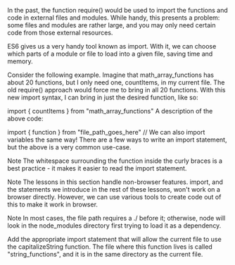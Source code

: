 In the past, the function require() would be used to import the functions and code in external files and modules. While handy, this presents a problem: some files and modules are rather large, and you may only need certain code from those external resources.

ES6 gives us a very handy tool known as import. With it, we can choose which parts of a module or file to load into a given file, saving time and memory.

Consider the following example. Imagine that math_array_functions has about 20 functions, but I only need one, countItems, in my current file. The old require() approach would force me to bring in all 20 functions. With this new import syntax, I can bring in just the desired function, like so:

import { countItems } from "math_array_functions"
A description of the above code:

import { function } from "file_path_goes_here"
// We can also import variables the same way!
There are a few ways to write an import statement, but the above is a very common use-case.

Note
The whitespace surrounding the function inside the curly braces is a best practice - it makes it easier to read the import statement.

Note
The lessons in this section handle non-browser features. import, and the statements we introduce in the rest of these lessons, won't work on a browser directly. However, we can use various tools to create code out of this to make it work in browser.

Note
In most cases, the file path requires a ./ before it; otherwise, node will look in the node_modules directory first trying to load it as a dependency.


Add the appropriate import statement that will allow the current file to use the capitalizeString function. The file where this function lives is called "string_functions", and it is in the same directory as the current file.
